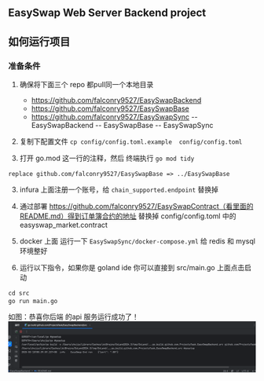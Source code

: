 ## EasySwap Web Server Backend project

## 如何运行项目

### 准备条件

1. 确保将下面三个 repo 都pull同一个本地目录
    - https://github.com/falconry9527/EasySwapBackend
    - https://github.com/falconry9527/EasySwapBase
    - https://github.com/falconry9527/EasySwapSync
    -- EasySwapBackend
    -- EasySwapBase
    -- EasySwapSync

2. 复制下配置文件 `cp config/config.toml.example  config/config.toml`

3. 打开 go.mod 这一行的注释，然后 终端执行 `go mod tidy`
```shell
replace github.com/falconry9527/EasySwapBase => ../EasySwapBase
```

3. infura 上面注册一个账号，给 `chain_supported.endpoint` 替换掉

4. 通过部署 https://github.com/falconry9527/EasySwapContract（看里面的README.md）得到订单簿合约的地址 替换掉 config/config.toml 中的 easyswap_market.contract 

5. docker 上面 运行一下 `EasySwapSync/docker-compose.yml` 给 redis 和 mysql 环境整好

6. 运行以下指令，如果你是 goland ide 你可以直接到 src/main.go 上面点击启动
   
```shell
cd src
go run main.go
```
如图：恭喜你后端 的api 服务运行成功了！
![img.png](img.png)
